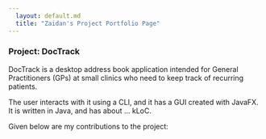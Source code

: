 ```yaml
---
  layout: default.md
  title: "Zaidan's Project Portfolio Page"
---
```


### Project: DocTrack

DocTrack is a desktop address book application intended for General Practitioners (GPs) 
at small clinics who need to keep track of recurring patients.

The user interacts with it using a CLI, and it has a GUI created with JavaFX. 
It is written in Java, and has about ... kLoC.

Given below are my contributions to the project: